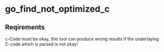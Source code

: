 # go_find_not_optimized_c

## Reqirements
c-Code must be okay, this tool can produce wrong results if the underlaying C-code which is parsed is not okay!